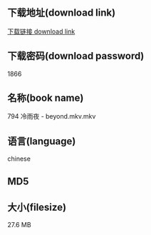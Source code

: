 ## 下载地址(download link)
[下载链接 download link](https://tutu365.netlify.app/?s=794+%E5%86%B7%E9%9B%A8%E5%A4%9C+-+beyond.mkv)

## 下载密码(download password)
1866

## 名称(book name)
794 冷雨夜 - beyond.mkv.mkv

## 语言(language)
chinese

## MD5


## 大小(filesize)
27.6 MB
